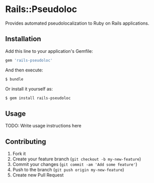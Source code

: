 # Rails::Pseudoloc

Provides automated pseudolocalization to Ruby on Rails applications.

## Installation

Add this line to your application's Gemfile:

```ruby
gem 'rails-pseudoloc'
```

And then execute:

```bash
$ bundle
```

Or install it yourself as:

```bash
$ gem install rails-pseudoloc
```

## Usage

TODO: Write usage instructions here

## Contributing

1. Fork it
2. Create your feature branch (`git checkout -b my-new-feature`)
3. Commit your changes (`git commit -am 'Add some feature'`)
4. Push to the branch (`git push origin my-new-feature`)
5. Create new Pull Request
